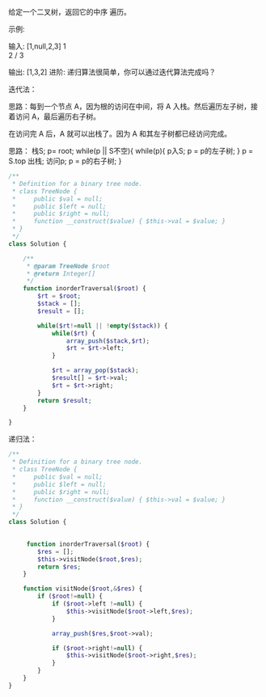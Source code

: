 给定一个二叉树，返回它的中序 遍历。

示例:

输入: [1,null,2,3]
   1
    \
     2
    /
   3

输出: [1,3,2]
进阶: 递归算法很简单，你可以通过迭代算法完成吗？


迭代法：

思路：每到一个节点 A，因为根的访问在中间，将 A 入栈。然后遍历左子树，接着访问 A，最后遍历右子树。

在访问完 A 后，A 就可以出栈了。因为 A 和其左子树都已经访问完成。

思路：
栈S;
p= root;
while(p || S不空){
    while(p){
        p入S;
        p = p的左子树;
    }
    p = S.top 出栈;
    访问p;
    p = p的右子树;
}

```php
/**
 * Definition for a binary tree node.
 * class TreeNode {
 *     public $val = null;
 *     public $left = null;
 *     public $right = null;
 *     function __construct($value) { $this->val = $value; }
 * }
 */
class Solution {

    /**
     * @param TreeNode $root
     * @return Integer[]
     */
    function inorderTraversal($root) {
        $rt = $root;
        $stack = [];
        $result = [];

        while($rt!=null || !empty($stack)) {
            while($rt) {
                array_push($stack,$rt);
                $rt = $rt->left;
            }

            $rt = array_pop($stack);
            $result[] = $rt->val;
            $rt = $rt->right;
        }
        return $result;
    }  

}


```


递归法：

```php
/**
 * Definition for a binary tree node.
 * class TreeNode {
 *     public $val = null;
 *     public $left = null;
 *     public $right = null;
 *     function __construct($value) { $this->val = $value; }
 * }
 */
class Solution {

    
     function inorderTraversal($root) {
        $res = [];
        $this->visitNode($root,$res);
        return $res;
    }  

    function visitNode($root,&$res) {
        if ($root!=null) {
            if ($root->left !=null) {
                $this->visitNode($root->left,$res);
            }

            array_push($res,$root->val);

            if ($root->right!=null) {
                $this->visitNode($root->right,$res);
            }
        }
    }
}

```
